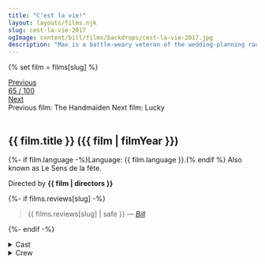```yaml
---
title: "C'est la vie!"
layout: layouts/films.njk
slug: cest-la-vie-2017
ogImage: content/bill/films/backdrops/cest-la-vie-2017.jpg
description: "Max is a battle-weary veteran of the wedding-planning racket. His latest — and last — gig is a hell of a fête, involving stuffy period costumes for the caterers, a vain, hyper- sensitive singer who thinks he's a Gallic James Brown, and a morose, micromanaging groom determined to make Max's night as miserable as possible. But what makes the affair too bitter to endure is that Max's colleague and ostensible girlfriend, Joisette, seems to have written him off, coolly going about her professional duties while openly flirting with a much younger server. It's going to be a very long night… especially once the groom's aerial serenade gets underway."
---
```


{% set film = films[slug] %}

<nav class="films">
  <div class="prev">
    <a href="../the-handmaiden-2016"><i class="fa-solid fa-chevron-left fa-xs"></i> Previous</a>
  </div>
  <div>
    <a class="simple" href="../">65 / 100</a>
  </div>
  <div class="next">
    <a href="../lucky-2017">Next <i class="fa-solid fa-chevron-right fa-xs"></i></a>
  </div>
  <div class="hint">
    <span class="prev-hint">
      <span class="sr-only">Previous film:</span>
      The Handmaiden
    </span>
    <span class="next-hint">
      <span class="sr-only">Next film:</span>
      Lucky
    </span>
  </div>
</nav>

<article class="film slug-cest-la-vie-2017">
  <div class="backdrop-and-poster">
    <img class="poster" src="../films/posters/{{ slug }}.jpg" alt="">
    <img class="backdrop" src="../films/backdrops/{{ slug }}.jpg" alt="">
  </div>

  <h1>{{ film.title }} ({{ film | filmYear }})</h1>

  <p>
    {%- if film.language -%}Language: {{ film.language }}.{% endif %}
    Also known as Le Sens de la fête.
  </p>

  <p class="director">
    Directed by <strong>{{ film | directors }}</strong>
  </p>

  {%- if films.reviews[slug] -%}
    <blockquote> 
      {{ films.reviews[slug] | safe }} <em>—&nbsp;<a href="/bill">Bill</a></em>
    </blockquote> 
  {%- endif -%}

  <section class="film-detail">
    <div>
      <details>
        <summary>
          <i class="fa-solid fa-masks-theater"></i>
          Cast
        </summary>
        <ul>
          {%- for cast in film.credits.cast -%}
            <li>
              {{ cast.name }} as <em>{{ cast.character }}</em>
            </li>
          {%- endfor -%}
        </ul>
      </details>
      <details>
        <summary>
          <i class="fa-solid fa-clapperboard"></i>
          Crew
        </summary>
        <ul>
          {%- for crew in film.credits.crew -%}
            <li>
              {{ crew.name }} &mdash; <em>{{ crew.job }}</em>
            </li>
          {%- endfor -%}
        </ul>
      </details>
    </div>
  </section>
</article>
